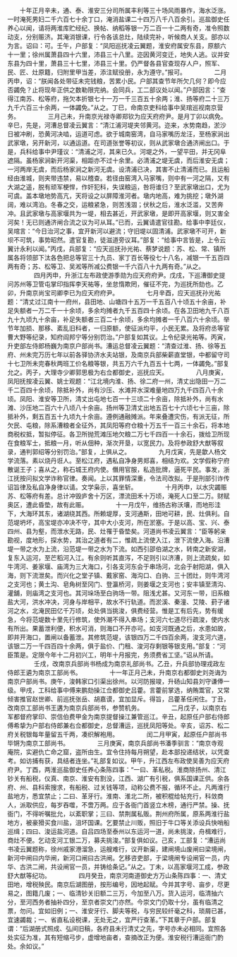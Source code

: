 <!-- { "loadSidebar": true } -->
　　十年正月辛未，通、泰、淮安三分司所属丰利等三十场风雨暴作，海水泛涨。一时淹死男妇二千六百七十余丁口，淹消盐课二十四万八千八百余引。巡盐御史任养心以闻，请将两淮库贮经纪、换帖、纳稻等银一万二百一十二两有奇，准令照数动支，分别赈济。其淹消银课，行令各该总灶，陆续完补，听候商人关支。部亦以为言。诏曰：可。壬午，户部复：“凤阳巡抚凌云翼题，淮安府属安东县，原额六十一里；徐州属萧县四十六里，沛县三十八里。迩因黄河变迁，地失人逃。议并安东县为四十里，萧县三十七里，沛县三十里。仍严督各县官查现存人户，照军、民、匠、灶原籍，归附里甲当差，添注赋役册，永为遵守。”报可。
　　
　　二月丙申，诏：“朕闻各处带征未完钱粮，苦累小民。户部其查节年所欠几何？即今应否蠲免？止将现年正供之数勒限完纳。会同兵，工二部议处以闻。”户部因言：“查得江南苏、松等府，拖欠本折银七十一万一千三百五十余两；淮、扬等府二十三万九千六百三十余两，一体蠲免。”从之。丁巳，命南京吏科给事中吴琯巡视南京营务。
　　
　　三月己未，升南京光禄寺卿郑钦为应天府府尹。是月丁卯以病免。辛巳，先是，河漕总督凌云翼言：“清江浦河堤夹邻黄河。迩来，水势南趋，淤沙日被冲刷，恐黄河决啮，运道可虑。欲于城南窑湾，自马家嘴历龙汪，至杨家涧出武家墩，另开新河，以通运道。在司道张誉等初议，则从武家墩合通济闸出口。于是，兵科给事中尹瑾议：“清浦之河，其来已久。河堤之外，一望平田，并无冈阜遮隔。虽杨家涧新开河渠，相距亦不过十余里。必清浦之堤无虞，而后淮安无虞；一河两岸无虞，而后杨家涧之新河无虞。设清浦已决，其害不止清浦而已。且运船经由淮城，则夹带违禁，易以稽查。若径由窑湾入马家嘴，则中有一河之隔，又有大湖之遥，脱有顽军梗悍，作奸犯科，失误粮运，咎将谁归？至武家墩出口，尤为可虞。盖本墩地势高亢，天将设之以屏障淮河者。墩内地高，难为挑挖；墩外湖阔，难以湾泊。冬春之交，运粮紧急，则苦浅涸；伏秋之后，淮水泛滥，又苦奔冲。且武家墩与高家堰共为一堤，相去甚近，开武家墩，是即开高家堰，则又害全河矣！无已则通济闸合流之议为可从耳。”已而，云翼请遣官往勘。给事中李廷仪，吴琯言：“今日治河之事，宜开新河以避流；守旧堤以固清浦。武家墩不可开，新坝不可筑，事势昭然。遣官复勘，徒滋道旁议耳。”部复：“给事中言皆是，上令云翼计永利以闻。”丙戌，兵部复：“应天巡抚孙光祐、蔡梦说题：苏、松、常、镇所属各将领部下汰各色把总等官三十九员、家丁百长等役七十八名，减银一千五百四两有奇；苏、松等卫、吴淞等所减公费银一千六百八十九两有奇。”从之。
　　
　　四月丙申，升浙江左布政使游季勋为应天府府尹。戊戌，下巡漕御史提问苏州等卫管屯掌印指挥李天祐等，坐怠惰欺罔，催征不完，为巡抚所劾也。乙卯，升南京尚宝司卿李已为应天府府尹。
　　
　　七月辛酉，应天巡抚孙光祐题：“清丈过江南十一府州，县田地、山塘四十五万一千五百八十顷五十余亩，补足失额者一万二千一十余顷，多余均摊者九千五百四十余顷。在各卫田地九千八百九十九顷九十余亩，补足失额者三百二十余顷，多余均摊者一千八百六十余顷。举节年加损、那移、紊乱旧科者，一归原额，使征派均平，小民无累。及将府丞等官曹大野等纪录，知府阎邦宁等分别罚治。”户部复如其议。上令纪录光祐等。丙寅，升吏部左侍郎杨巍为南京户部尚书。漕运总督凌云翼题：“清查过淮、扬、徐等五府、州未完万历七年以前各驿协济水夫站银，及南京兵部柴薪直堂银，中都留守司十七卫所未完春秋两班工价名粮等银，共五万六千九百五十七两，一体蠲免。”部复允之。丙子，大理寺少卿郭思极为右佥都御史，巡抚应天。
　　
　　八月庚寅，凤阳抚按凌云翼、姚士观题：“江北境内淮、扬、徐二府一州，清丈出隐田一万二千二百四十余顷，除抵补外，尚有沙压、水滩并水深难量地四万九千四百八十余顷。凤阳、淮安等卫所，清丈出屯地七百一十三顷二十余亩，除抵补外，尚有水滩、沙压地二百六十八顷八十余亩。扬州等卫清丈出地五百七十六顷七十三亩，除抵补外，剩五百五十九顷九十余亩。遵例通融摊派。年来叠遭灾伤，有派无征，所欠民、屯粮，除系漕粮者全征外，其凤阳等府仓粮十万五千一百三十余石，将本地商税权抵，暂拟停征。各卫所抛荒滩压地欠粮二万七千四百一十余石，拨给卫所现在食粮军士，抵粮一月，听从佃种，渐次开垦，以宽民力。及将参政舒大猷等叙录，通判郭绍等分别罚治。”部复，上俱从之。
　　
　　九月戊寅，先是歙人杨文学流落。素以烧丹诳人。至松江府，遇私自净身男郑喜，相结为欢。文学假称宁府散诞王子；喜从之，称石城王府内使。僭用官服，私造批牌，逼死平民。事发，浙江抚按问拟文学诈称官律。奏闻。上以其罪情深重，令法司改拟。于是刑部引诈传诏旨律及私自净身律以请。文学枭示，喜坐斩。
　　
　　十月丙申，以水灾蠲赈苏、松等府有差。总计冲毁庐舍十万区，漂流田禾十万顷，淹死人口至二万。财赋奥区，遭此昏垫，故有此赈。
　　
　　十一月戊午，维扬古称沃壤，而地形洼下，大海环其东，诸湖绕其西。所赖堤厚，支河通斯，田地可耕，民、灶俱利。自范堤坍坏，高宝堤亦冲决不守，其中大小支河，所在淤塞。于是以高、宝、兴、泰四州、县为壑，而泄水无路，民、灶罹于昏垫矣。河道尚书凌云翼言：“臣等躬亲勘视，度地形，探水势，其治之道者有二，惟疏上流使入江，泄下流使入海。沿漕堤一带之水为上流，沿范堤一带之水为下流。如西引邵伯湖之水，转南之新安湖，复东入运河，至芒稻河入江。有余则听其直泻，不足则引以济漕，则上流疏矣，如牛湾河、姜家堰、庙湾为三大海口，引各支河东会于串场河，北会于射阳湖，俱入海，则下流泄矣。而兴化之堂子镇、戴家窑、海沟口、白驹、三十团灶，则牛湾河之支河也；黄土沟、皂角树至冈门、登瀛桥河，则姜堰之支河也；安丰镇至清沟、灌舖，则庙湾之支河也。其河垛场至白驹场一带。阻浅尤甚。又河东一带，旧系粮盐大河，洪水冲决，河身与岸相平，故水不行轨道。而淤溪、秦潼、艾陵、葑子诸河之水，北淹民田亿千万顷，处处俱当挑浚，俱费经营。惟是工有后先，势有缓急，今将范堤数十里先行修筑，使外潮不得入串场；支河六七道尽行疏浚，使内水有所出。果蓄泄利便，积水可消，则海口不开亦可。如支河既通之后，水患如故，即并开海口，置闸以备蓄泄。其修筑范堤，该银四万二千四百余两，浚支河六道，该银二万一千四百四十余两，俱于盐价、门租、浚河存剩银等银支用。”部复：“河臣策是。定限今年十二月初兴工，明年十月报完，务须费省工坚。”诏从所请。
　　
　　壬戌，改南京兵部尚书杨成为南京礼部尚书。乙丑，升兵部协理戎政左侍郎王遴为南京工部尚书。
　　
　　十一年正月己未，升南京右都御史刘尧诲为南京户部尚书。庚午，浚韩家口引渠出徐州。以河防报竣，升砀山知县刘守谦俸一级。甲戌，工科给事中傅来鹏劾操江佥都御史吕藿。言藿前掌选，纳贿鬻官，又常倾害推官赵世卿、前巡抚张岳、胡嘉谟，宜加显斥。得旨，吕藿革任闲住。丁丑，改南京工部尚书王遘为南京兵部尚书，参赞机务。
　　
　　二月戊子，以南京右军都督府掌印、崇信伯费甲金为南京提督操江兼管巡江。辛丑，起原任户部右侍郎傅希挚为户部右侍郎兼右佥都御史，总督漕运，巡抚凤阳等处。辛亥，诏苏、松二府关税银每年量留五千两，凑织解袍用。
　　
　　闰二月甲寅，起原任户部尚书毕锵为南京工部尚书。
　　
　　三月庚寅，南京兵部尚书潘季驯言：“南京寺观庵院，实避仇亡命之窟，盗所由生。宜令住持每月朔望，赴本部投递结状，以凭查考。如访捕有获，具结者连坐。”礼部复如议。甲午，升江西左布政使吴善为应天府府尹。丁酉，两淮巡盐御史任养心条陈四事：“一曰、革私税。淮商除扬州、清江钞关有船税，仪真、南京、淮安有割没，江西、湖广有引税，俱系国课正供。余各府、州、县科索搜求，有船税、过关钱等项，动称公费不报，循环不止。凡两淮行盐地方，悉宜禁止；二曰、革牙行。淮南、淮北二所，被积棍给帖充行，科敛商人，派取供应，每岁吞噬，不啻万两。应于各衙门首竖立木榜，通行严禁。操、抚衙门，不得听嘱批允，以紊职掌；三曰、禁荆属私贩。荆州府所属，原系两淮行盐地方，被豪猾买食川盐，沮坏国课。乞要禁止川贩，照旧于牛口等关添设兵快哨船巡缉；四曰、浚运盐河道。自吕四场至泰州以东运河一道，尚未挑浚，舟楫难行，商灶不便。乞动支河工银二万，募夫挑浚。”部复俱如议。己亥，工部复：“漕运尚书凌云翼题称，徐州戚家港溜急，运艘难行，议开新渠，建闸境山废闸曰梁境闸，新河中闸曰内华闸，新河口闸曰古洪闸。乞移咨吏部，于梁境闸专设闸官一员，内华、古洪二闸，共设闸官一员，并铸给条记。”从之。丁未，以高家堰河工成，参政舒大猷等纪功。
　　
　　四月癸丑，南京河南道御史方万山条陈四事：一、清丈田地，增税殃民。南京后湖图册，按形编号，因地起赋。今并其字号、亩步，尽更易之，图籍几废；一、临清钞关旧额二三万，今加至八万。货入运河，临清抽六分，至河西务者抽补四分，至京者崇文门亦然。今崇文门仍取十分，虽有临清之票，勿问。宜如旧例；一、淮安牙行、脚夫等税，与穷民较纤毫之科，琐屑已甚，宜速蠲裁；一、省直私设税课，无处无之，宜严行查革。”下其章于户部。部复谓：“后湖册式照成、弘间旧稿，各府县未行清丈之先，字号亦未必相同。宜照各处实征为准，其有短缩弓步，虚增地亩者，查摘改正为便。淮安税行漕运衙门酌处。余如议。”
　　
